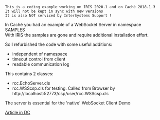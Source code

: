  ~~~
 This is a coding example working on IRIS 2020.1 and on Caché 2018.1.3 
 It will not be kept in sync with new versions      
 It is also NOT serviced by InterSystems Support !   
~~~ 
In Caché you had an example of a WebSocket Server in namespace SAMPLES  
With IRIS the samples are gone and require additional installation effort.  
   
So I refurbished the code with some useful additions:  
- independent of namespace  
- timeout control from client    
- readable communication log  
   
This contains 2 classes:  
- rcc.EchoServer.cls   
- rcc.WSScsp.cls for testing. Called from Browser by   
   http://localhost:52773/csp/user/rcc.WSScsp.cls

The server is essential for the 'native' WebSocket Client Demo

[Article in DC](https://community.intersystems.com/post/websocket-echo-server-iris)
